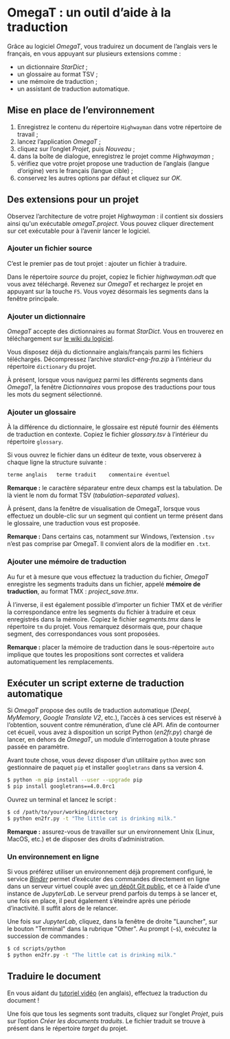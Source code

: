 # OmegaT : un outil d’aide à la traduction

Grâce au logiciel *OmegaT*, vous traduirez un document de l’anglais vers le français, en vous appuyant sur plusieurs extensions comme :

- un dictionnaire *StarDict* ;
- un glossaire au format TSV ;
- une mémoire de traduction ;
- un assistant de traduction automatique.

## Mise en place de l’environnement

1. Enregistrez le contenu du répertoire `Highwayman` dans votre répertoire de travail ;
2. lancez l’application *OmegaT* ;
3. cliquez sur l’onglet *Projet*, puis *Nouveau* ;
4. dans la boîte de dialogue, enregistrez le projet comme *Highwayman* ;
5. vérifiez que votre projet propose une traduction de l’anglais (langue d’origine) vers le français (langue cible) ;
6. conservez les autres options par défaut et cliquez sur *OK*.

## Des extensions pour un projet

Observez l’architecture de votre projet *Highwayman* : il contient six dossiers ainsi qu'un exécutable *omegaT.project*. Vous pouvez cliquer directement sur cet exécutable pour à l’avenir lancer le logiciel.

### Ajouter un fichier source

C’est le premier pas de tout projet : ajouter un fichier à traduire.

Dans le répertoire *source* du projet, copiez le fichier *highwayman.odt* que vous avez téléchargé. Revenez sur *OmegaT* et rechargez le projet en appuyant sur la touche `F5`. Vous voyez désormais les segments dans la fenêtre principale.

### Ajouter un dictionnaire

*OmegaT* accepte des dictionnaires au format *StarDict*. Vous en trouverez en téléchargement sur [le wiki du logiciel](https://sourceforge.net/p/omegat/wiki/Reference%20Material/).

Vous disposez déjà du dictionnaire anglais/français parmi les fichiers téléchargés. Décompressez l’archive *stardict-eng-fra.zip* à l’intérieur du répertoire `dictionary` du projet.

À présent, lorsque vous naviguez parmi les différents segments dans *OmegaT*, la fenêtre *Dictionnaires* vous propose des traductions pour tous les mots du segment sélectionné.

### Ajouter un glossaire

À la différence du dictionnaire, le glossaire est réputé fournir des éléments de traduction en contexte. Copiez le fichier *glossary.tsv* à l’intérieur du répertoire `glossary`.

Si vous ouvrez le fichier dans un éditeur de texte, vous observerez à chaque ligne la structure suivante :

```txt
terme anglais   terme traduit    commentaire éventuel
```

**Remarque :** le caractère séparateur entre deux champs est la tabulation. De là vient le nom du format TSV (*tabulation-separated values*).

À présent, dans la fenêtre de visualisation de OmegaT, lorsque vous effectuez un double-clic sur un segment qui contient un terme présent dans le glossaire, une traduction vous est proposée.

**Remarque :** Dans certains cas, notamment sur Windows, l’extension `.tsv` n’est pas comprise par OmegaT. Il convient alors de la modifier en `.txt`.

### Ajouter une mémoire de traduction

Au fur et à mesure que vous effectuez la traduction du fichier, *OmegaT* enregistre les segments traduits dans un fichier, appelé **mémoire de traduction**, au format TMX : *project_save.tmx*.

À l’inverse, il est également possible d’importer un fichier TMX et de vérifier la correspondance entre les segments du fichier à traduire et ceux enregistrés dans la mémoire. Copiez le fichier *segments.tmx* dans le répertoire `tm` du projet. Vous remarquez désormais que, pour chaque segment, des correspondances vous sont proposées.

**Remarque :** placer la mémoire de traduction dans le sous-répertoire `auto` implique que toutes les propositions sont correctes et validera automatiquement les remplacements.

## Exécuter un script externe de traduction automatique

Si *OmegaT* propose des outils de traduction automatique (*Deepl*, *MyMemory*, *Google Translate V2*, etc.), l’accès à ces services est réservé à l’obtention, souvent contre rémunération, d’une clé API. Afin de contourner cet écueil, vous avez à disposition un script Python (*en2fr.py*) chargé de lancer, en dehors de *OmegaT*, un module d’interrogation à toute phrase passée en paramètre.

Avant toute chose, vous devez disposer d’un utilitaire `python` avec son gestionnaire de paquet `pip` et installer `googletrans` dans sa version 4.

```bash
$ python -m pip install --user --upgrade pip
$ pip install googletrans==4.0.0rc1
```

Ouvrez un terminal et lancez le script :

```bash
$ cd /path/to/your/working/directory
$ python en2fr.py -t "The little cat is drinking milk."
```

**Remarque :** assurez-vous de travailler sur un environnement Unix (Linux, MacOS, etc.) et de disposer des droits d’administration.

### Un environnement en ligne

Si vous préférez utiliser un environnement déjà proprement configuré, le service [*Binder*](https://mybinder.org/v2/gh/Alex-bzh/python-M2ILTS/main) permet d’exécuter des commandes directement en ligne dans un serveur virtuel couplé avec [un dépôt Git public](https://github.com/Alex-bzh/python-M2ILTS), et ce à l’aide d’une instance de *JupyterLab*. Le serveur prend parfois du temps à se lancer et, une fois en place, il peut également s’éteindre après une période d’inactivité. Il suffit alors de le relancer.

Une fois sur *JupyterLab*, cliquez, dans la fenêtre de droite "Launcher", sur le bouton "Terminal" dans la rubrique "Other". Au prompt (`~$`), exécutez la succession de commandes :

```bash
$ cd scripts/python
$ python en2fr.py -t "The little cat is drinking milk."
```

## Traduire le document

En vous aidant du [tutoriel vidéo](https://youtu.be/3Wv79R9Sp6E) (en anglais), effectuez la traduction du document !

Une fois que tous les segments sont traduits, cliquez sur l’onglet *Projet*, puis sur l’option *Créer les documents traduits*. Le fichier traduit se trouve à présent dans le répertoire *target* du projet.
